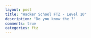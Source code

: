 ```yaml
---
layout: post
title: "Hacker School FTZ - Level 10"
description: "Do you know the ?"
comments: true
categories: ftz
---
```

<!--
<img data-action="zoom" src='{{ "assets/ftz/level10/1.jpg" | relative_url }}' alt='relative'>  

## 1) level10/interesting to hack! 입력해 로그인  

<img data-action="zoom" src='{{ "assets/ftz/level10/2.png" | relative_url }}' alt='relative'>  

-->